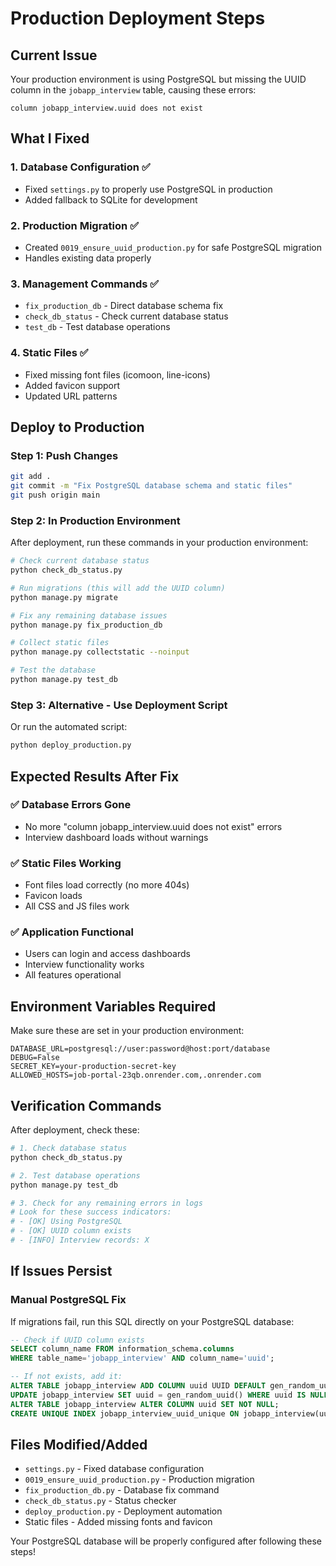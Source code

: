# Production Deployment Steps

## Current Issue
Your production environment is using PostgreSQL but missing the UUID column in the `jobapp_interview` table, causing these errors:
```
column jobapp_interview.uuid does not exist
```

## What I Fixed

### 1. Database Configuration ✅
- Fixed `settings.py` to properly use PostgreSQL in production
- Added fallback to SQLite for development

### 2. Production Migration ✅
- Created `0019_ensure_uuid_production.py` for safe PostgreSQL migration
- Handles existing data properly

### 3. Management Commands ✅
- `fix_production_db` - Direct database schema fix
- `check_db_status` - Check current database status
- `test_db` - Test database operations

### 4. Static Files ✅
- Fixed missing font files (icomoon, line-icons)
- Added favicon support
- Updated URL patterns

## Deploy to Production

### Step 1: Push Changes
```bash
git add .
git commit -m "Fix PostgreSQL database schema and static files"
git push origin main
```

### Step 2: In Production Environment
After deployment, run these commands in your production environment:

```bash
# Check current database status
python check_db_status.py

# Run migrations (this will add the UUID column)
python manage.py migrate

# Fix any remaining database issues
python manage.py fix_production_db

# Collect static files
python manage.py collectstatic --noinput

# Test the database
python manage.py test_db
```

### Step 3: Alternative - Use Deployment Script
Or run the automated script:
```bash
python deploy_production.py
```

## Expected Results After Fix

### ✅ Database Errors Gone
- No more "column jobapp_interview.uuid does not exist" errors
- Interview dashboard loads without warnings

### ✅ Static Files Working
- Font files load correctly (no more 404s)
- Favicon loads
- All CSS and JS files work

### ✅ Application Functional
- Users can login and access dashboards
- Interview functionality works
- All features operational

## Environment Variables Required
Make sure these are set in your production environment:
```
DATABASE_URL=postgresql://user:password@host:port/database
DEBUG=False
SECRET_KEY=your-production-secret-key
ALLOWED_HOSTS=job-portal-23qb.onrender.com,.onrender.com
```

## Verification Commands
After deployment, check these:

```bash
# 1. Check database status
python check_db_status.py

# 2. Test database operations
python manage.py test_db

# 3. Check for any remaining errors in logs
# Look for these success indicators:
# - [OK] Using PostgreSQL
# - [OK] UUID column exists
# - [INFO] Interview records: X
```

## If Issues Persist

### Manual PostgreSQL Fix
If migrations fail, run this SQL directly on your PostgreSQL database:
```sql
-- Check if UUID column exists
SELECT column_name FROM information_schema.columns 
WHERE table_name='jobapp_interview' AND column_name='uuid';

-- If not exists, add it:
ALTER TABLE jobapp_interview ADD COLUMN uuid UUID DEFAULT gen_random_uuid();
UPDATE jobapp_interview SET uuid = gen_random_uuid() WHERE uuid IS NULL;
ALTER TABLE jobapp_interview ALTER COLUMN uuid SET NOT NULL;
CREATE UNIQUE INDEX jobapp_interview_uuid_unique ON jobapp_interview(uuid);
```

## Files Modified/Added
- `settings.py` - Fixed database configuration
- `0019_ensure_uuid_production.py` - Production migration
- `fix_production_db.py` - Database fix command
- `check_db_status.py` - Status checker
- `deploy_production.py` - Deployment automation
- Static files - Added missing fonts and favicon

Your PostgreSQL database will be properly configured after following these steps!
